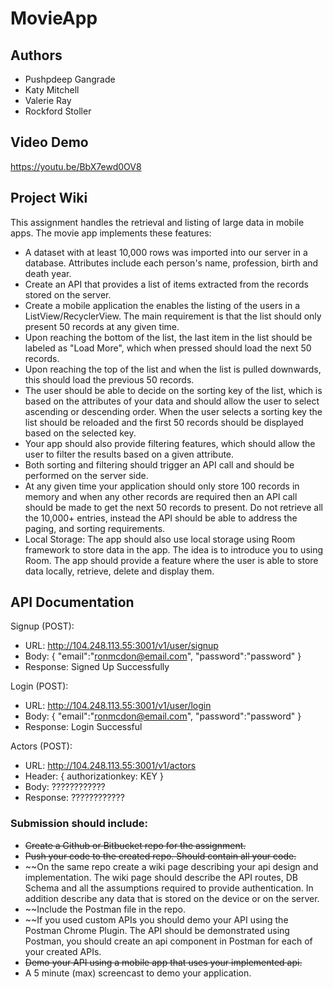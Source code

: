 # MovieApp

## Authors <a name="authors"></a>
- Pushpdeep Gangrade
- Katy Mitchell
- Valerie Ray
- Rockford Stoller

## Video Demo <a name="demo"></a>
https://youtu.be/BbX7ewd0OV8

## Project Wiki <a name="wiki"></a>

This assignment handles the retrieval and listing of large data in mobile apps.
The movie app implements these features:
- A dataset with at least 10,000 rows was imported into our server in a database. Attributes include
  each person's name, profession, birth and death year.
- Create an API that provides a list of items extracted from the records stored on the server.
- Create a mobile application the enables the listing of the users in a ListView/RecyclerView. The main
  requirement is that the list should only present 50 records at any given time.
- Upon reaching the bottom of the list, the last item in the list should be labeled as "Load More",
  which when pressed should load the next 50 records.
- Upon reaching the top of the list and when the list is pulled downwards, this should load the
  previous 50 records.
- The user should be able to decide on the sorting key of the list, which is based on the attributes
  of your data and should allow the user to select ascending or descending order. When the user selects
  a sorting key the list should be reloaded and the first 50 records should be displayed based on the
  selected key.
- Your app should also provide filtering features, which should allow the user to filter the results
  based on a given attribute.
- Both sorting and filtering should trigger an API call and should be performed on the server side.
- At any given time your application should only store 100 records in memory and when any other
  records are required then an API call should be made to get the next 50 records to present. Do not
  retrieve all the 10,000+ entries, instead the API should be able to address the paging, and
  sorting requirements.
- Local Storage: The app should also use local storage using Room framework to store data in the app.
  The idea is to introduce you to using Room. The app should provide a feature where the user is able
  to store data locally, retrieve, delete and display them.

## API Documentation <a name="api"></a>

Signup (POST):
- URL:
http://104.248.113.55:3001/v1/user/signup
- Body:
{
    "email":"ronmcdon@email.com",
    "password":"password"
}
- Response:
Signed Up Successfully

Login (POST):
- URL:
http://104.248.113.55:3001/v1/user/login
- Body:
{
    "email":"ronmcdon@email.com",
    "password":"password"
}
- Response:
Login Successful

Actors (POST):
- URL:
http://104.248.113.55:3001/v1/actors
- Header:
{
authorizationkey: KEY
}
- Body:
????????????
- Response:
????????????

### Submission should include:

- ~~Create a Github or Bitbucket repo for the assignment.~~
- ~~Push your code to the created repo. Should contain all your code.~~
- ~~On the same repo create a wiki page describing your api design and implementation. The wiki page
  should describe the API routes, DB Schema and all the assumptions required to provide
  authentication. In addition describe any data that is stored on the device or on the server.
- ~~Include the Postman file in the repo.
- ~~If you used custom APIs you should demo your API using the Postman Chrome Plugin. The API should
  be demonstrated using Postman, you should create an api component in Postman for each of your created APIs.
- ~~Demo your API using a mobile app that uses your implemented api.~~
- A 5 minute (max) screencast to demo your application.
